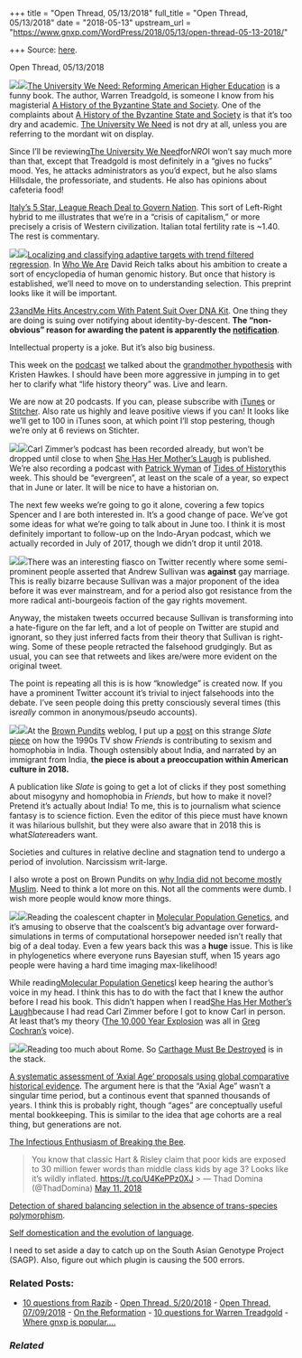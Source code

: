 +++
title = "Open Thread, 05/13/2018"
full_title = "Open Thread, 05/13/2018"
date = "2018-05-13"
upstream_url = "https://www.gnxp.com/WordPress/2018/05/13/open-thread-05-13-2018/"

+++
Source: [here](https://www.gnxp.com/WordPress/2018/05/13/open-thread-05-13-2018/).

Open Thread, 05/13/2018

[![](https://i0.wp.com/www.gnxp.com/WordPress/wp-content/uploads/2018/05/universityweneed.jpeg?resize=183%2C275&ssl=1)![](https://i0.wp.com/www.gnxp.com/WordPress/wp-content/uploads/2018/05/universityweneed.jpeg?resize=183%2C275&ssl=1)](https://www.amazon.com/exec/obidos/ASIN/B0742NGHS1/geneexpressio-20)[The University We Need: Reforming American Higher Education](https://www.amazon.com/exec/obidos/ASIN/B0742NGHS1/geneexpressio-20) is a funny book. The author, Warren Treadgold, is someone I know from his magisterial [A History of the Byzantine State and Society](https://www.amazon.com/exec/obidos/ASIN/B01M7SP1L7/geneexpressio-20). One of the complaints about [A History of the Byzantine State and Society](https://www.amazon.com/exec/obidos/ASIN/B01M7SP1L7/geneexpressio-20) is that it’s too dry and academic. [The University We Need](https://www.amazon.com/exec/obidos/ASIN/B0742NGHS1/geneexpressio-20) is not dry at all, unless you are referring to the mordant wit on display.

Since I’ll be reviewing[The University We Need](https://www.amazon.com/exec/obidos/ASIN/B0742NGHS1/geneexpressio-20)for*NRO*I won’t say much more than that, except that Treadgold is most definitely in a “gives no fucks” mood. Yes, he attacks administrators as you’d expect, but he also slams Hillsdale, the professoriate, and students. He also has opinions about cafeteria food!

[Italy’s 5 Star, League Reach Deal to Govern Nation](https://www.wsj.com/articles/italys-5-star-league-reach-deal-on-government-program-1526237962). This sort of Left-Right hybrid to me illustrates that we’re in a “crisis of capitalism,” or more precisely a crisis of Western civilization. Italian total fertility rate is \~1.40. The rest is commentary.

[![](https://i0.wp.com/www.gnxp.com/WordPress/wp-content/uploads/2018/01/whoweare.png?resize=183%2C276&ssl=1)![](https://i0.wp.com/www.gnxp.com/WordPress/wp-content/uploads/2018/01/whoweare.png?resize=183%2C276&ssl=1)](https://www.amazon.com/exec/obidos/ASIN/B073NP8WT3/geneexpressio-20)[Localizing and classifying adaptive targets with trend filtered regression](https://www.biorxiv.org/content/early/2018/05/11/320523). In [Who We Are](https://www.amazon.com/exec/obidos/ASIN/B073NP8WT3/geneexpressio-20) David Reich talks about his ambition to create a sort of encyclopedia of human genomic history. But once that history is established, we’ll need to move on to understanding selection. This preprint looks like it will be important.

[23andMe Hits Ancestry.com With Patent Suit Over DNA Kit](https://www.law360.com/lifesciences/articles/1043063/23andme-hits-ancestry-com-with-patent-suit-over-dna-kit). One thing they are doing is suing over notifying about identity-by-descent. **The “non-obvious” reason for awarding the patent is apparently the [notification](https://twitter.com/michaelhoffman/status/995854842081038336)**.

Intellectual property is a joke. But it’s also big business.

This week on the [podcast](http://insitome.libsyn.com/the-evolutionary-importance-of-mothers-and-grandmothers?tdest_id=660504) we talked about the [grandmother hypothesis](http://insitome.libsyn.com/the-evolutionary-importance-of-mothers-and-grandmothers?tdest_id=660504) with Kristen Hawkes. I should have been more aggressive in jumping in to get her to clarify what “life history theory” was. Live and learn.

We are now at 20 podcasts. If you can, please subscribe with [iTunes](https://itunes.apple.com/us/podcast/the-insight/id1324744423?mt=2) or [Stitcher](https://www.stitcher.com/podcast/insitome/the-insight). Also rate us highly and leave positive views if you can! It looks like we’ll get to 100 in iTunes soon, at which point I’ll stop pestering, though we’re only at 6 reviews on Stichter.

[![](https://i0.wp.com/www.gnxp.com/WordPress/wp-content/uploads/2018/03/mothers_laugh.jpeg?resize=183%2C276&ssl=1)![](https://i0.wp.com/www.gnxp.com/WordPress/wp-content/uploads/2018/03/mothers_laugh.jpeg?resize=183%2C276&ssl=1)](https://www.amazon.com/exec/obidos/ASIN/B075PVZRQ1/geneexpressio-20)Carl Zimmer’s podcast has been recorded already, but won’t be dropped until close to when [She Has Her Mother’s Laugh](https://www.amazon.com/exec/obidos/ASIN/B075PVZRQ1/geneexpressio-20) is published. We’re also recording a podcast with [Patrick Wyman](https://wondery.com/shows/tides-of-history/) of [Tides of History](https://wondery.com/shows/tides-of-history/)this week. This should be “evergreen”, at least on the scale of a year, so expect that in June or later. It will be nice to have a historian on.

The next few weeks we’re going to go it alone, covering a few topics Spencer and I are both interested in. It’s a good change of pace. We’ve got some ideas for what we’re going to talk about in June too. I think it is most definitely important to follow-up on the Indo-Aryan podcast, which we actually recorded in July of 2017, though we didn’t drop it until 2018.

[![](https://i0.wp.com/www.gnxp.com/WordPress/wp-content/uploads/2018/05/virtually_normal.jpeg?resize=181%2C278&ssl=1)![](https://i0.wp.com/www.gnxp.com/WordPress/wp-content/uploads/2018/05/virtually_normal.jpeg?resize=181%2C278&ssl=1)](https://www.amazon.com/exec/obidos/ASIN/B004G60G0S/geneexpressio-20)There was an interesting fiasco on Twitter recently where some semi-prominent people asserted that Andrew Sullivan was **against** gay marriage. This is really bizarre because Sullivan was a major proponent of the idea before it was ever mainstream, and for a period also got resistance from the more radical anti-bourgeois faction of the gay rights movement.

Anyway, the mistaken tweets occurred because Sullivan is transforming into a hate-figure on the far left, and a lot of people on Twitter are stupid and ignorant, so they just inferred facts from their theory that Sullivan is right-wing. Some of these people retracted the falsehood grudgingly. But as usual, you can see that retweets and likes are/were more evident on the original tweet.

The point is repeating all this is is how “knowledge” is created now. If you have a prominent Twitter account it’s trivial to inject falsehoods into the debate. I’ve seen people doing this pretty consciously several times (this is*really* common in anonymous/pseudo accounts).

[![](https://i0.wp.com/www.gnxp.com/WordPress/wp-content/uploads/2018/05/thepostamericanworld.jpeg?resize=182%2C277&ssl=1)![](https://i0.wp.com/www.gnxp.com/WordPress/wp-content/uploads/2018/05/thepostamericanworld.jpeg?resize=182%2C277&ssl=1)](https://www.amazon.com/exec/obidos/ASIN/B00505YYGQ/geneexpressio-20)At the [Brown Pundits](http://www.brownpundits.com/2018/05/13/when-writing-about-india-is-actually-just-writing-about-america/) weblog, I put up a [post](http://www.brownpundits.com/2018/05/13/when-writing-about-india-is-actually-just-writing-about-america/) on this strange *Slate* [piece](https://slate.com/culture/2018/05/friends-overwhelming-popularity-in-india-makes-me-worry-about-the-shows-gender-stereotypes.html) on how the 1990s TV show *Friends* is contributing to sexism and homophobia in India. Though ostensibly about India, and narrated by an immigrant from India, **the piece is about a preoccupation within American culture in 2018.**

A publication like *Slate* is going to get a lot of clicks if they post something about misogyny and homophobia in *Friends*, but how to make it novel? Pretend it’s actually about India! To me, this is to journalism what science fantasy is to science fiction. Even the editor of this piece must have known it was hilarious bullshit, but they were also aware that in 2018 this is what*Slate*readers want.

Societies and cultures in relative decline and stagnation tend to undergo a period of involution. Narcissism writ-large.

I also wrote a post on Brown Pundits on [why India did not become mostly Muslim](http://www.brownpundits.com/2018/05/11/india-as-the-hydra-against-islam/). Need to think a lot more on this. Not all the comments were dumb. I wish more people would know more things.

[![](https://i0.wp.com/www.gnxp.com/WordPress/wp-content/uploads/2018/04/molecularpopulationgenetics.jpeg?resize=180%2C238&ssl=1)![](https://i0.wp.com/www.gnxp.com/WordPress/wp-content/uploads/2018/04/molecularpopulationgenetics.jpeg?resize=180%2C238&ssl=1)](https://www.amazon.com/exec/obidos/ASIN/0878939652/geneexpressio-20)Reading the coalescent chapter in [Molecular Population Genetics](https://www.amazon.com/exec/obidos/ASIN/0878939652/geneexpressio-20), and it’s amusing to observe that the coalscent’s big advantage over forward-simulations in terms of computational horsepower needed isn’t really that big of a deal today. Even a few years back this was a **huge** issue. This is like in phylogenetics where everyone runs Bayesian stuff, when 15 years ago people were having a hard time imaging max-likelihood!

While reading[Molecular Population Genetics](https://www.amazon.com/exec/obidos/ASIN/0878939652/geneexpressio-20)I keep hearing the author’s voice in my head. I think this has to do with the fact that I knew the author before I read his book. This didn’t happen when I read[She Has Her Mother’s Laugh](https://www.amazon.com/exec/obidos/ASIN/B075PVZRQ1/geneexpressio-20)because I had read Carl Zimmer before I got to know Carl in person. At least that’s my theory ([The 10,000 Year Explosion](https://www.amazon.com/exec/obidos/ASIN/B0042FZRPC/geneexpressio-20) was all in [Greg Cochran’s](https://westhunt.wordpress.com/) voice).

[![](https://i0.wp.com/www.gnxp.com/WordPress/wp-content/uploads/2018/05/carthago.jpeg?resize=181%2C278&ssl=1)![](https://i0.wp.com/www.gnxp.com/WordPress/wp-content/uploads/2018/05/carthago.jpeg?resize=181%2C278&ssl=1)](https://www.amazon.com/exec/obidos/ASIN/B004IYJEB0/geneexpressio-20)Reading too much about Rome. So [Carthage Must Be Destroyed](https://www.amazon.com/exec/obidos/ASIN/B004IYJEB0/geneexpressio-20) is in the stack.

[A systematic assessment of ‘Axial Age’ proposals using global comparative historical evidence](https://osf.io/preprints/socarxiv/r9czx/). The argument here is that the “Axial Age” wasn’t a singular time period, but a continous event that spanned thousands of years. I think this is probably right, though “ages” are conceptually useful mental bookkeeping. This is similar to the idea that age cohorts are a real thing, but generations are not.

[The Infectious Enthusiasm of Breaking the Bee](https://www.theatlantic.com/entertainment/archive/2018/05/the-infectious-enthusiasm-of-breaking-the-bee/560171/).

> You know that classic Hart & Risley claim that poor kids are exposed to 30 million fewer words than middle class kids by age 3? Looks like it’s wildly inflated. <https://t.co/U4KePPz0XJ> >
> — Thad Domina (@ThadDomina) [May 11, 2018](https://twitter.com/ThadDomina/status/994970945914851328?ref_src=twsrc%5Etfw)

[Detection of shared balancing selection in the absence of trans-species polymorphism](https://www.biorxiv.org/content/early/2018/05/11/320390).

[Self domestication and the evolution of language](https://link.springer.com/article/10.1007/s10539-018-9612-8).

I need to set aside a day to catch up on the South Asian Genotype Project (SAGP). Also, figure out which plugin is causing the 500 errors.

### Related Posts:

- [10 questions from
  Razib](https://www.gnxp.com/WordPress/2006/01/19/10-questions-from-razib/) - [Open Thread,
  5/20/2018](https://www.gnxp.com/WordPress/2018/05/20/open-thread-5-20-2018/) - [Open Thread,
  07/09/2018](https://www.gnxp.com/WordPress/2018/07/09/open-thread-07-09-2018/) - [On the
  Reformation](https://www.gnxp.com/WordPress/2016/10/19/on-the-reformation/) - [10 questions for Warren
  Treadgold](https://www.gnxp.com/WordPress/2005/12/08/10-questions-for-warren-treadgold/) - [Where gnxp is
  popular....](https://www.gnxp.com/WordPress/2005/09/20/where-gnxp-is-popular/)

### *Related*

[](https://www.addtoany.com/add_to/facebook?linkurl=https%3A%2F%2Fwww.gnxp.com%2FWordPress%2F2018%2F05%2F13%2Fopen-thread-05-13-2018%2F&linkname=Open%20Thread%2C%2005%2F13%2F2018 "Facebook")[](https://www.addtoany.com/add_to/twitter?linkurl=https%3A%2F%2Fwww.gnxp.com%2FWordPress%2F2018%2F05%2F13%2Fopen-thread-05-13-2018%2F&linkname=Open%20Thread%2C%2005%2F13%2F2018 "Twitter")[](https://www.addtoany.com/add_to/email?linkurl=https%3A%2F%2Fwww.gnxp.com%2FWordPress%2F2018%2F05%2F13%2Fopen-thread-05-13-2018%2F&linkname=Open%20Thread%2C%2005%2F13%2F2018 "Email")[](https://www.addtoany.com/share)
